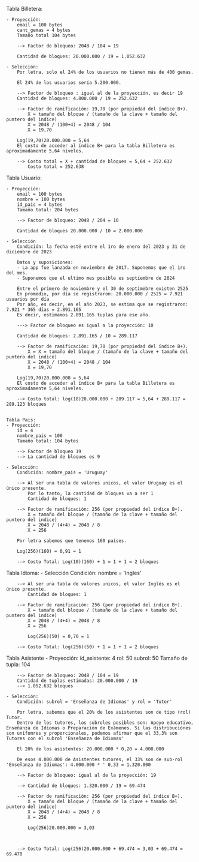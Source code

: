 Tabla Billetera:

    - Proyección:
        email = 100 bytes
        cant_gemas = 4 bytes
        Tamaño total 104 bytes

        --> Factor de bloqueo: 2048 / 104 = 19

        Cantidad de bloques: 20.000.000 / 19 = 1.052.632

    - Selección:
        Por letra, solo el 24% de los usuarios no tienen más de 400 gemas.

        El 24% de los usuarios sería 5.200.000.

        --> Factor de bloqueo : igual al de la proyección, es decir 19
        Cantidad de bloques: 4.800.000 / 19 = 252.632
        
        --> Factor de ramificación: 19,70 (por propiedad del índice B+).
            X = tamaño del bloque / (tamaño de la clave + tamaño del puntero del indice)
            X = 2048 / (100+4) = 2048 / 104
            X = 19,70

        Log(19,70)20.000.000 = 5,64
        El costo de acceder al índice B+ para la tabla Billetera es aproximadamente 5,64 niveles.
        
        --> Costo total = X + cantidad de bloques = 5,64 + 252.632
            Costo total = 252.638

Tabla Usuario:

    - Proyección:
        email = 100 bytes
        nombre = 100 bytes
        id_pais = 4 bytes
        Tamaño total: 204 bytes

        --> Factor de bloqueo: 2048 / 204 = 10

        Cantidad de bloques 20.000.000 / 10 = 2.000.000

    - Selección
        Condición: la fecha esté entre el 1ro de enero del 2023 y 31 de diciembre de 2023

        Datos y suposiciones:
        - La app fue lanzada en noviembre de 2017. Suponemos que el 1ro del mes.
        - Suponemos que el ultimo mes posible es septiembre de 2024
        
        Entre el primero de noviembre y el 30 de septimebre existen 2525
        En promedio, por día se registraron: 20.000.000 / 2525 = 7.921 usuarios por día
        Por año, es decir, en el año 2023, se estima que se registraron: 7.921 * 365 días = 2.891.165
        Es decir, estimamos 2.891.165 tuplas para ese año.

        ---> Factor de bloqueo es igual a la proyección: 10

        Cantidad de bloques: 2.891.165 / 10 = 289.117
        
        --> Factor de ramificación: 19,70 (por propiedad del índice B+).
            X = X = tamaño del bloque / (tamaño de la clave + tamaño del puntero del indice)
            X = 2048 / (100+4) = 2048 / 104
            X = 19,70
        
        Log(19,70)20.000.000 = 5,64
        El costo de acceder al índice B+ para la tabla Billetera es aproximadamente 5,64 niveles.

        --> Costo total: log(18)20.000.000 + 289.117 = 5,64 + 289.117 = 289.123 bloques

    
    Tabla Pais:
    - Proyección:
        id = 4
        nombre_pais = 100
        Tamaño total: 104 bytes

        --> Factor de bloqueo 19
        --> La cantidad de bloques es 9

    - Selección:
        Condición: nombre_pais = 'Uruguay'

        --> Al ser una tabla de valores unicos, el valor Uruguay es el único presente.
            Por lo tanto, la cantidad de bloques va a ser 1
            Cantidad de bloques: 1

        --> Factor de ramificación: 256 (por propiedad del índice B+).
            X = tamaño del bloque / (tamaño de la clave + tamaño del puntero del indice)
            X = 2048 / (4+4) = 2048 / 8
            X = 256
        
        Por letra sabemos que tenemos 160 países.

        Log(256)(160) = 0,91 = 1
        
        --> Costo Total: Log(10)(160) + 1 = 1 + 1 = 2 bloques

Tabla Idioma:
    - Selección
        Condición: nombre = 'Ingles'

        --> Al ser una tabla de valores unicos, el valor Inglés es el único presente.
            Cantidad de bloques: 1

        --> Factor de ramificación: 256 (por propiedad del índice B+).
            X = tamaño del bloque / (tamaño de la clave + tamaño del puntero del indice)
            X = 2048 / (4+4) = 2048 / 8
            X = 256

            Log(256)(50) = 0,70 = 1

        --> Costo Total: log(256)(50) + 1 = 1 + 1 = 2 bloques

Tabla Asistente
    - Proyección:
        id_asistente: 4
        rol: 50
        subrol: 50
        Tamaño de tupla: 104

        --> Factor de bloqueo: 2048 / 104 = 19
        Cantidad de tuplas estimadas: 20.000.000 / 19
        --> 1.052.632 bloques

    - Selección:
        Condición: subrol = 'Enseñanza de Idiomas' y rol = 'Tutor'

        Por letra, sabemos que el 20% de los asistentes son de tipo (rol) Tutor.
        Dentro de los tutores, los subroles posibles son: Apoyo educativo, Enseñanza de Idiomas o Preparación de Exámenes. Si las distribuciónes son unifomres y proporcionales, podemos afirmar que el 33,3% son Tutores con el subrol 'Enseñanza de Idiomas'

        El 20% de los asistentes: 20.000.000 * 0,20 = 4.000.000

        De esos 4.000.000 de Asistentes tutores, el 33% son de sub-rol 'Enseñanza de Idiomas': 4.000.000 * ' 0,33 = 1.320.000

        --> Factor de bloqueo: igual al de la proyección: 19

        --> Cantidad de bloques: 1.320.000 / 19 = 69.474
        
        --> Factor de ramificación: 256 (por propiedad del índice B+).
            X = tamaño del bloque / (tamaño de la clave + tamaño del puntero del indice)
            X = 2048 / (4+4) = 2048 / 8
            X = 256

            Log(256)20.000.000 = 3,03

        

        --> Costo Total: Log(256)20.000.000 + 69.474 = 3,03 + 69.474 = 69.478
